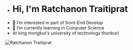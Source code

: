 -	# Hi, I'm Ratchanon Traitiprat
- 👀 I’m interested in  part of front-End Develop
- 🌱 I’m currently learning in Computer Science 
- At king mongkut's university of technology thonburi

![Ratchanon Traitiprat](https://scontent.fbkk29-1.fna.fbcdn.net/v/t39.30808-6/268301447_3103892579847755_5748120269463418731_n.jpg?_nc_cat=100&ccb=1-5&_nc_sid=09cbfe&_nc_eui2=AeGASDU5wXkZ3az21v2Bg5cPhdP02j99abuF0_TaP31pu727DWZy3p2LiySEOZxhAz5Mnh0OMzByoe2x9QpYF5IP&_nc_ohc=o_j9aS6SdkAAX9YH-9F&_nc_ht=scontent.fbkk29-1.fna&oh=00_AT8bVrOhEIoHEj8U-b3uNyaxms2ZM8u-kVyjPL4xj3qFiQ&oe=623A7ACA)
